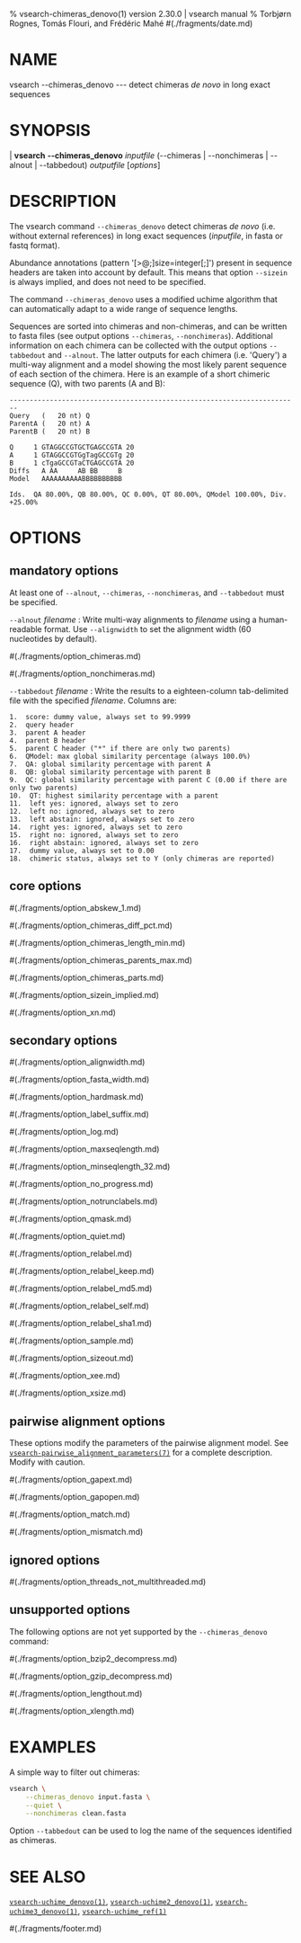 % vsearch-chimeras_denovo(1) version 2.30.0 | vsearch manual
% Torbjørn Rognes, Tomás Flouri, and Frédéric Mahé
#(./fragments/date.md)

# NAME

vsearch \-\-chimeras_denovo --- detect chimeras *de novo* in long exact sequences


# SYNOPSIS

| **vsearch** **\-\-chimeras_denovo** _inputfile_ (\-\-chimeras | \-\-nonchimeras | \-\-alnout | \-\-tabbedout) _outputfile_ \[_options_]


# DESCRIPTION

The vsearch command `--chimeras_denovo` detect chimeras *de novo*
(i.e. without external references) in long exact sequences
(*inputfile*, in fasta or fastq format).

Abundance annotations (pattern '[>@;]size=integer[;]') present in
sequence headers are taken into account by default. This means that
option `--sizein` is always implied, and does not need to be
specified.

The command `--chimeras_denovo` uses a modified uchime algorithm that
can automatically adapt to a wide range of sequence lengths.

Sequences are sorted into chimeras and non-chimeras, and can be
written to fasta files (see output options `--chimeras`,
`--nonchimeras`). Additional information on each chimera can be
collected with the output options `--tabbedout` and `--alnout`. The
latter outputs for each chimera (i.e. 'Query') a multi-way alignment
and a model showing the most likely parent sequence of each section of
the chimera. Here is an example of a short chimeric sequence (Q), with
two parents (A and B):

```text
------------------------------------------------------------------------
Query   (   20 nt) Q
ParentA (   20 nt) A
ParentB (   20 nt) B

Q     1 GTAGGCCGTGCTGAGCCGTA 20
A     1 GTAGGCCGTGgTagGCCGTg 20
B     1 cTgaGCCGTaCTGAGCCGTA 20
Diffs   A AA     AB BB     B
Model   AAAAAAAAAABBBBBBBBBB

Ids.  QA 80.00%, QB 80.00%, QC 0.00%, QT 80.00%, QModel 100.00%, Div. +25.00%
```


# OPTIONS

## mandatory options

At least one of `--alnout`, `--chimeras`, `--nonchimeras`, and
`--tabbedout` must be specified.

`--alnout` *filename*
: Write multi-way alignments to *filename* using a human-readable
  format. Use `--alignwidth` to set the alignment width (60
  nucleotides by default).

#(./fragments/option_chimeras.md)

#(./fragments/option_nonchimeras.md)

`--tabbedout` *filename*
: Write the results to a eighteen-column tab-delimited file with the
  specified *filename*. Columns are:

    1.  score: dummy value, always set to 99.9999
    2.  query header
    3.  parent A header
    4.  parent B header
    5.  parent C header ("*" if there are only two parents)
    6.  QModel: max global similarity percentage (always 100.0%)
    7.  QA: global similarity percentage with parent A
    8.  QB: global similarity percentage with parent B
    9.  QC: global similarity percentage with parent C (0.00 if there are only two parents)
    10.  QT: highest similarity percentage with a parent
    11.  left yes: ignored, always set to zero
    12.  left no: ignored, always set to zero
    13.  left abstain: ignored, always set to zero
    14.  right yes: ignored, always set to zero
    15.  right no: ignored, always set to zero
    16.  right abstain: ignored, always set to zero
    17.  dummy value, always set to 0.00
    18.  chimeric status, always set to Y (only chimeras are reported)


## core options

#(./fragments/option_abskew_1.md)

#(./fragments/option_chimeras_diff_pct.md)

#(./fragments/option_chimeras_length_min.md)

#(./fragments/option_chimeras_parents_max.md)

#(./fragments/option_chimeras_parts.md)

#(./fragments/option_sizein_implied.md)

#(./fragments/option_xn.md)


## secondary options

#(./fragments/option_alignwidth.md)

#(./fragments/option_fasta_width.md)

#(./fragments/option_hardmask.md)

#(./fragments/option_label_suffix.md)

#(./fragments/option_log.md)

#(./fragments/option_maxseqlength.md)

#(./fragments/option_minseqlength_32.md)

#(./fragments/option_no_progress.md)

#(./fragments/option_notrunclabels.md)

#(./fragments/option_qmask.md)

#(./fragments/option_quiet.md)

#(./fragments/option_relabel.md)

#(./fragments/option_relabel_keep.md)

#(./fragments/option_relabel_md5.md)

#(./fragments/option_relabel_self.md)

#(./fragments/option_relabel_sha1.md)

#(./fragments/option_sample.md)

#(./fragments/option_sizeout.md)

#(./fragments/option_xee.md)

#(./fragments/option_xsize.md)


## pairwise alignment options

These options modify the parameters of the pairwise alignment
model. See
[`vsearch-pairwise_alignment_parameters(7)`](./misc/vsearch-pairwise_alignment_parameters.7.md)
for a complete description. Modify with caution.

#(./fragments/option_gapext.md)

#(./fragments/option_gapopen.md)

#(./fragments/option_match.md)

#(./fragments/option_mismatch.md)


## ignored options

#(./fragments/option_threads_not_multithreaded.md)


## unsupported options

The following options are not yet supported by the `--chimeras_denovo`
command:

#(./fragments/option_bzip2_decompress.md)

#(./fragments/option_gzip_decompress.md)

#(./fragments/option_lengthout.md)

#(./fragments/option_xlength.md)


# EXAMPLES

A simple way to filter out chimeras:

```sh
vsearch \
    --chimeras_denovo input.fasta \
    --quiet \
    --nonchimeras clean.fasta
```

Option `--tabbedout` can be used to log the name of the sequences
identified as chimeras.


# SEE ALSO

[`vsearch-uchime_denovo(1)`](./commands/vsearch-uchime_denovo.1.md),
[`vsearch-uchime2_denovo(1)`](../formats/vsearch-uchime2_denovo.1.md),
[`vsearch-uchime3_denovo(1)`](../formats/vsearch-uchime3_denovo.1.md),
[`vsearch-uchime_ref(1)`](../formats/vsearch-uchime_ref.1.md)


#(./fragments/footer.md)
